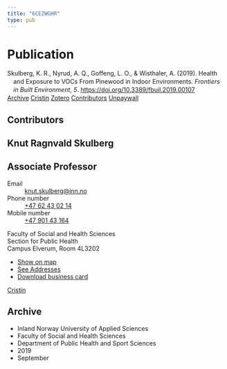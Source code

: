 ```yaml
---
title: "6CEZWGHR"
type: pub
---
```

<h1>Publication</h1>
<article id="csl-bib-container-6CEZWGHR" class="csl-bib-container">
  <div class="csl-bib-body" style="line-height: 1.35; padding-left: 1em; text-indent:-1em;">
  <div class="csl-entry">Skulberg, K. R., Nyrud, A. Q., Goffeng, L. O., &amp; Wisthaler, A. (2019). Health and Exposure to VOCs From Pinewood in Indoor Environments. <i>Frontiers in Built Environment</i>, <i>5</i>. <a href="https://doi.org/10.3389/fbuil.2019.00107">https://doi.org/10.3389/fbuil.2019.00107</a></div>
</div>
  <div class="csl-bib-buttons">
    <a href="#taxonomy-article-6CEZWGHR" class="csl-bib-button">Archive</a>
    <a href alt="Cristin URL" class="csl-bib-button">Cristin</a>
    <a href alt="Zotero URL" class="csl-bib-button">Zotero</a>
    <a href="#contributors-article-6CEZWGHR" class="csl-bib-button">Contributors</a>
    <a href="https://www.frontiersin.org/articles/10.3389/fbuil.2019.00107/pdf" class="csl-bib-button">Unpaywall</a>
  </div>
  <div id="csl-bib-meta-container-6CEZWGHR"></div>
</article>
<div id="csl-bib-meta-6CEZWGHR" class="csl-bib-meta">
  <article id="contributors-article-6CEZWGHR" class="contributors-article">
    <h1>Contributors</h1>
    <div class="personas">
<div class="vrtx-hinn-person-card">
<div class="photo">
<i class="lar la-user-circle missing-person"></i>
</div>
<div class="info">
<hgroup><h1>Knut Ragnvald Skulberg</h1>
<h2>Associate Professor</h2>
</hgroup><dl>
<dt>Email</dt>
<dd>
<a href="mailto:knut.skulberg@inn.no">knut.skulberg@inn.no</a>
</dd>
<dt>Phone number</dt>
<dd><a href="tel:+4762430214">
+47 62 43 02 14
</a></dd>
<dt>Mobile number</dt>
<dd><a href="tel:+4790143164">
+47 901 43 164
</a></dd>
</dl>
<p>
Faculty of Social and Health Sciences<br>
Section for Public Health<br>
Campus Elverum,
Room 4L3202
</p>
<ul class="vrtx-hinn-links">
<li><a href="https://www.google.com/maps?q=60.88177,11.53669">Show on map</a></li>
<li><a href="https://www.inn.no/english/find-an-employee/knut-skulberg.html#vrtx-hinn-addresses">See Addresses</a></li>
<li><a href="https://www.inn.no/english/find-an-employee/knut-skulberg.html?vrtx=vcf">Download business card</a></li>
</ul>
</div>
</div>
<a href="https://app.cristin.no/persons/show.jsf?id=9616" alt="Cristin URL" class="personas-cristin">Cristin</a>
</div>
  </article>
  <article id="taxonomy-article-6CEZWGHR" class="taxonomy-article">
    <h1>Archive</h1>
    <ul>
      <li>Inland Norway University of Applied Sciences</li>
      <li>Faculty of Social and Health Sciences</li>
      <li>Department of Public Health and Sport Sciences</li>
      <li>2019</li>
      <li>September</li>
    </ul>
  </article>
</div>
